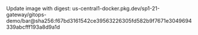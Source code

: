Update image with digest: us-central1-docker.pkg.dev/sp1-21-gateway/gitops-demo/bar@sha256:f67bd3161542ce39563226305fd582b9f7671e3049694339abcfff193a8d9a1d 
